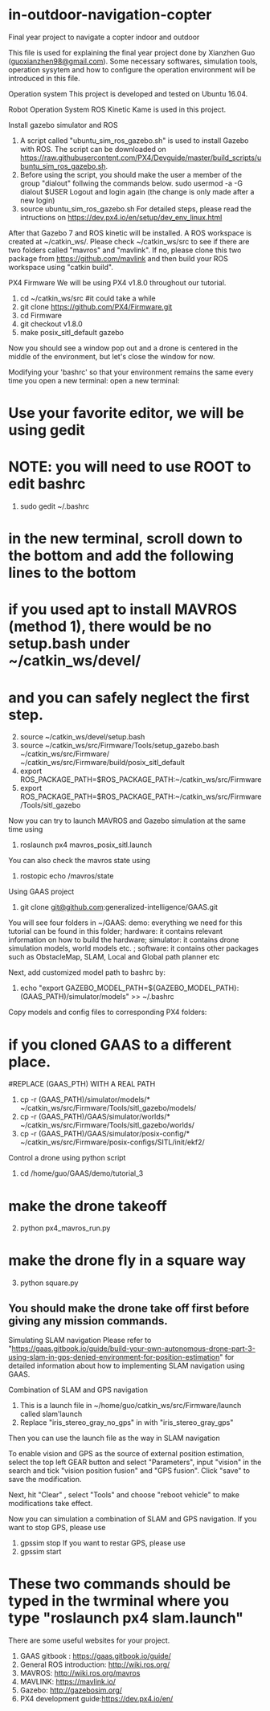 # in-outdoor-navigation-copter
Final year project to navigate a copter indoor and outdoor

This file is used for explaining the final year project done by Xianzhen Guo (guoxianzhen98@gmail.com). Some necessary softwares, simulation tools, operation sysytem and how to configure the operation environment will be introduced in this file.

Operation system
This project is developed and tested on Ubuntu 16.04.

Robot Operation System
ROS Kinetic Kame is used in this project. 

Install gazebo simulator and ROS
1. A script called "ubuntu_sim_ros_gazebo.sh" is used to install Gazebo with ROS. 
The script can be downloaded on https://raw.githubusercontent.com/PX4/Devguide/master/build_scripts/ubuntu_sim_ros_gazebo.sh.
2. Before using the script, you should make the user a member of the group "dialout" follwing the commands below.
   sudo usermod -a -G dialout $USER
   Logout and login again (the change is only made after a new login) 
3. source ubuntu_sim_ros_gazebo.sh
For detailed steps, please read the intructions on https://dev.px4.io/en/setup/dev_env_linux.html

After that Gazebo 7 and ROS kinetic will be installed. A ROS workspace is created at ~/catkin_ws/. 
Please check ~/catkin_ws/src to see if there are two folders called "mavros" and "mavlink". If no, please clone this two package from https://github.com/mavlink and then build your ROS workspace using "catkin build".

PX4 Firmware
We will be using PX4 v1.8.0 throughout our tutorial.
1. cd ~/catkin_ws/src
#it could take a while
2. git clone https://github.com/PX4/Firmware.git
3. cd Firmware
4. git checkout v1.8.0
5. make posix_sitl_default gazebo

Now you should see a window pop out and a drone is centered in the middle of the environment, but let's close the window for now. 

Modifying your 'bashrc' so that your environment remains the same every time you open a new terminal:
open a new terminal:
# Use your favorite editor, we will be using gedit
# NOTE: you will need to use ROOT to edit bashrc
1. sudo gedit ~/.bashrc

# in the new terminal, scroll down to the bottom and add the following lines to the bottom
# if you used apt to install MAVROS (method 1), there would be no setup.bash under ~/catkin_ws/devel/
# and you can safely neglect the first step.
2. source ~/catkin_ws/devel/setup.bash
3. source ~/catkin_ws/src/Firmware/Tools/setup_gazebo.bash ~/catkin_ws/src/Firmware/ ~/catkin_ws/src/Firmware/build/posix_sitl_default
4. export ROS_PACKAGE_PATH=$ROS_PACKAGE_PATH:~/catkin_ws/src/Firmware
5. export ROS_PACKAGE_PATH=$ROS_PACKAGE_PATH:~/catkin_ws/src/Firmware/Tools/sitl_gazebo

Now you can try to launch MAVROS and Gazebo simulation at the same time using 
1. roslaunch px4 mavros_posix_sitl.launch

You can also check the mavros state using 
1. rostopic echo /mavros/state 

Using GAAS project 
1. git clone git@github.com:generalized-intelligence/GAAS.git

You will see four folders in ~/GAAS:
demo: everything we need for this tutorial can be found in this folder;
hardware: it contains relevant information on how to build the hardware;
simulator: it contains drone simulation models, world models etc. ;
software: it contains other packages such as ObstacleMap, SLAM, Local and Global path planner etc

Next, add customized model path to bashrc by:
1. echo "export GAZEBO_MODEL_PATH=${GAZEBO_MODEL_PATH}:(GAAS_PATH)/simulator/models" >> ~/.bashrc

Copy models and config files to corresponding PX4 folders:
# if you cloned GAAS to a different place. 
#REPLACE (GAAS_PTH) WITH A REAL PATH 
1. cp -r (GAAS_PATH)/simulator/models/* ~/catkin_ws/src/Firmware/Tools/sitl_gazebo/models/
2. cp -r (GAAS_PATH)/GAAS/simulator/worlds/* ~/catkin_ws/src/Firmware/Tools/sitl_gazebo/worlds/
3. cp -r (GAAS_PATH)/GAAS/simulator/posix-config/* ~/catkin_ws/src/Firmware/posix-configs/SITL/init/ekf2/

Control a drone using python script
1. cd  /home/guo/GAAS/demo/tutorial_3
# make the drone takeoff
2. python px4_mavros_run.py 
#  make the drone fly in a square way
3. python square.py
## You should make the drone take off first before giving any mission commands.

Simulating SLAM navigation
Please refer to "https://gaas.gitbook.io/guide/build-your-own-autonomous-drone-part-3-using-slam-in-gps-denied-environment-for-position-estimation" for detailed information about how to implementing SLAM navigation using GAAS.

Combination of SLAM and GPS navigation 
1. This is a launch file in ~/home/guo/catkin_ws/src/Firmware/launch called slam'launch
2.  Replace "iris_stereo_gray_no_gps" in <arg name="vehicle" default="iris_stereo_gray_no_gps"/> with "iris_stereo_gray_gps"

Then you can use the launch file as the way in SLAM navigation

To enable vision and GPS as the source of external position estimation, select the top left GEAR button and select "Parameters", input "vision" in the search and tick "vision position fusion" and "GPS fusion". Click "save" to save the modification.

Next, hit "Clear" , select "Tools" and choose "reboot vehicle" to make modifications take effect.

Now you can simulation a combination of SLAM and GPS navigation. 
If you want to stop GPS, please use
1. gpssim stop
If you want to restar GPS, please use
2. gpssim start
# These two commands should be typed in the twrminal where you type "roslaunch px4 slam.launch"

There are some useful websites for your project.
1. GAAS gitbook : https://gaas.gitbook.io/guide/
2. General ROS introduction: http://wiki.ros.org/
3. MAVROS: http://wiki.ros.org/mavros
4. MAVLINK: https://mavlink.io/
5. Gazebo: http://gazebosim.org/
6. PX4 development guide:https://dev.px4.io/en/ 



